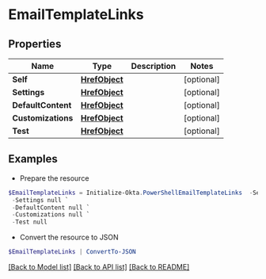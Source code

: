 # EmailTemplateLinks
## Properties

Name | Type | Description | Notes
------------ | ------------- | ------------- | -------------
**Self** | [**HrefObject**](HrefObject.md) |  | [optional] 
**Settings** | [**HrefObject**](HrefObject.md) |  | [optional] 
**DefaultContent** | [**HrefObject**](HrefObject.md) |  | [optional] 
**Customizations** | [**HrefObject**](HrefObject.md) |  | [optional] 
**Test** | [**HrefObject**](HrefObject.md) |  | [optional] 

## Examples

- Prepare the resource
```powershell
$EmailTemplateLinks = Initialize-Okta.PowerShellEmailTemplateLinks  -Self null `
 -Settings null `
 -DefaultContent null `
 -Customizations null `
 -Test null
```

- Convert the resource to JSON
```powershell
$EmailTemplateLinks | ConvertTo-JSON
```

[[Back to Model list]](../README.md#documentation-for-models) [[Back to API list]](../README.md#documentation-for-api-endpoints) [[Back to README]](../README.md)

